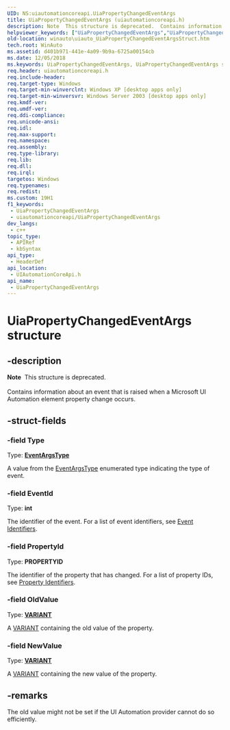 ```yaml
---
UID: NS:uiautomationcoreapi.UiaPropertyChangedEventArgs
title: UiaPropertyChangedEventArgs (uiautomationcoreapi.h)
description: Note  This structure is deprecated.  Contains information about an event that is raised when a Microsoft UI Automation element property change occurs.
helpviewer_keywords: ["UiaPropertyChangedEventArgs","UiaPropertyChangedEventArgs structure [Windows Accessibility]","uiauto.uiauto_UiaPropertyChangedEventArgsStruct","uiauto_UiaPropertyChangedEventArgsStruct","uiautomationcoreapi/UiaPropertyChangedEventArgs","winauto.uiauto_UiaPropertyChangedEventArgsStruct"]
old-location: winauto\uiauto_UiaPropertyChangedEventArgsStruct.htm
tech.root: WinAuto
ms.assetid: d401b971-441e-4a09-9b9a-6725a00154cb
ms.date: 12/05/2018
ms.keywords: UiaPropertyChangedEventArgs, UiaPropertyChangedEventArgs structure [Windows Accessibility], uiauto.uiauto_UiaPropertyChangedEventArgsStruct, uiauto_UiaPropertyChangedEventArgsStruct, uiautomationcoreapi/UiaPropertyChangedEventArgs, winauto.uiauto_UiaPropertyChangedEventArgsStruct
req.header: uiautomationcoreapi.h
req.include-header: 
req.target-type: Windows
req.target-min-winverclnt: Windows XP [desktop apps only]
req.target-min-winversvr: Windows Server 2003 [desktop apps only]
req.kmdf-ver: 
req.umdf-ver: 
req.ddi-compliance: 
req.unicode-ansi: 
req.idl: 
req.max-support: 
req.namespace: 
req.assembly: 
req.type-library: 
req.lib: 
req.dll: 
req.irql: 
targetos: Windows
req.typenames: 
req.redist: 
ms.custom: 19H1
f1_keywords:
 - UiaPropertyChangedEventArgs
 - uiautomationcoreapi/UiaPropertyChangedEventArgs
dev_langs:
 - c++
topic_type:
 - APIRef
 - kbSyntax
api_type:
 - HeaderDef
api_location:
 - UIAutomationCoreApi.h
api_name:
 - UiaPropertyChangedEventArgs
---
```


# UiaPropertyChangedEventArgs structure


## -description

<div class="alert"><b>Note</b>  This structure is deprecated.</div><div> </div> Contains information about an event that is raised when a Microsoft UI Automation element property change occurs.

## -struct-fields

### -field Type

Type: <b><a href="/windows/desktop/api/uiautomationcoreapi/ne-uiautomationcoreapi-eventargstype">EventArgsType</a></b>

A value from the <a href="/windows/desktop/api/uiautomationcoreapi/ne-uiautomationcoreapi-eventargstype">EventArgsType</a> enumerated type indicating the type of event.

### -field EventId

Type: <b>int</b>

The identifier of the event. For a list of event identifiers, see <a href="/windows/desktop/WinAuto/uiauto-event-ids">Event Identifiers</a>.

### -field PropertyId

Type: <b>PROPERTYID</b>

The identifier of the property that has changed. For a list of property IDs, see <a href="/windows/desktop/WinAuto/uiauto-entry-propids">Property Identifiers</a>.

### -field OldValue

Type: <b><a href="/windows/desktop/WinAuto/variant-structure">VARIANT</a></b>

A <a href="/windows/desktop/WinAuto/variant-structure">VARIANT</a> containing the old value of the property.

### -field NewValue

Type: <b><a href="/windows/desktop/WinAuto/variant-structure">VARIANT</a></b>

A <a href="/windows/desktop/WinAuto/variant-structure">VARIANT</a> containing the new value of the property.

## -remarks

The old value might not be set if the UI Automation provider cannot do so efficiently.